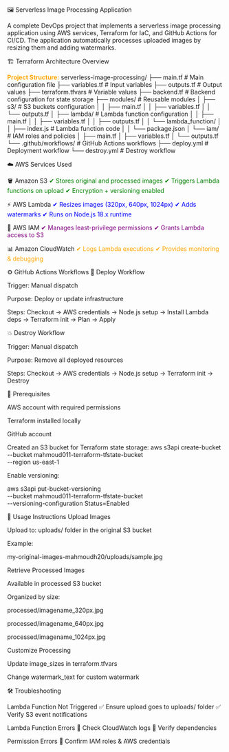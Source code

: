 🖼️ Serverless Image Processing Application 

A complete DevOps project that implements a serverless image processing application using AWS services, Terraform for IaC, and GitHub Actions for CI/CD.
The application automatically processes uploaded images by resizing them and adding watermarks.

🏗️ Terraform Architecture Overview

<span style="color:orange; font-weight:bold;">Project Structure:</span>
serverless-image-processing/
├── main.tf                 # Main configuration file
├── variables.tf            # Input variables
├── outputs.tf              # Output values
├── terraform.tfvars        # Variable values
├── backend.tf              # Backend configuration for state storage
├── modules/                # Reusable modules
│   ├── s3/                 # S3 buckets configuration
│   │   ├── main.tf
│   │   ├── variables.tf
│   │   └── outputs.tf
│   ├── lambda/             # Lambda function configuration
│   │   ├── main.tf
│   │   ├── variables.tf
│   │   ├── outputs.tf
│   │   └── lambda_function/
│   │       ├── index.js    # Lambda function code
│   │       └── package.json
│   └── iam/                # IAM roles and policies
│       ├── main.tf
│       ├── variables.tf
│       └── outputs.tf
└── .github/workflows/      # GitHub Actions workflows
    ├── deploy.yml          # Deployment workflow
    └── destroy.yml         # Destroy workflow

☁️ AWS Services Used

🪣 Amazon S3
<span style="color:green;">✔ Stores original and processed images</span>
<span style="color:green;">✔ Triggers Lambda functions on upload</span>
<span style="color:green;">✔ Encryption + versioning enabled</span>

⚡ AWS Lambda
<span style="color:blue;">✔ Resizes images (320px, 640px, 1024px)</span>
<span style="color:blue;">✔ Adds watermarks</span>
<span style="color:blue;">✔ Runs on Node.js 18.x runtime</span>

🔐 AWS IAM
<span style="color:purple;">✔ Manages least-privilege permissions</span>
<span style="color:purple;">✔ Grants Lambda access to S3</span>

📊 Amazon CloudWatch
<span style="color:orange;">✔ Logs Lambda executions</span>
<span style="color:orange;">✔ Provides monitoring & debugging</span>

⚙️ GitHub Actions Workflows
🚀 Deploy Workflow

Trigger: Manual dispatch

Purpose: Deploy or update infrastructure

Steps: Checkout → AWS credentials → Node.js setup → Install Lambda deps → Terraform init → Plan → Apply

💥 Destroy Workflow

Trigger: Manual dispatch

Purpose: Remove all deployed resources

Steps: Checkout → AWS credentials → Node.js setup → Terraform init → Destroy

🔑 Prerequisites

AWS account with required permissions

Terraform installed locally

GitHub account

Created an S3 bucket for Terraform state storage:
aws s3api create-bucket \
  --bucket mahmoud011-terraform-tfstate-bucket \
  --region us-east-1

Enable versioning:

aws s3api put-bucket-versioning \
  --bucket mahmoud011-terraform-tfstate-bucket \
  --versioning-configuration Status=Enabled

📌 Usage Instructions
Upload Images

Upload to: uploads/ folder in the original S3 bucket

Example:

my-original-images-mahmoudh20/uploads/sample.jpg

Retrieve Processed Images

Available in processed S3 bucket

Organized by size:

processed/imagename_320px.jpg

processed/imagename_640px.jpg

processed/imagename_1024px.jpg

Customize Processing

Update image_sizes in terraform.tfvars

Change watermark_text for custom watermark

🛠️ Troubleshooting

Lambda Function Not Triggered
✅ Ensure upload goes to uploads/ folder
✅ Verify S3 event notifications

Lambda Function Errors
🔎 Check CloudWatch logs
🔎 Verify dependencies

Permission Errors
🔐 Confirm IAM roles & AWS credentials

